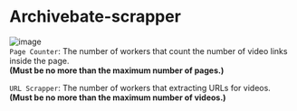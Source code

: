 # Archivebate-scrapper
![image](https://github.com/Temp530/Archivebate-Scraper/assets/129143010/0e4b6d3c-bc9d-41de-b02d-593d8948a855)  
`Page Counter`: The number of workers that count the number of video links inside the page.  
**(Must be no more than the maximum number of pages.)**  
  
`URL Scrapper`: The number of workers that extracting URLs for videos.  
**(Must be no more than the maximum number of videos.)**
